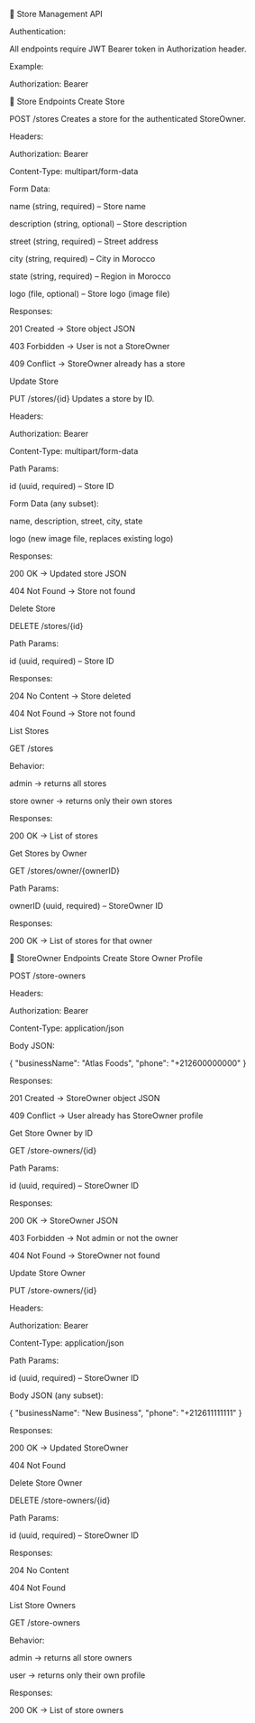 📘 Store Management API

Authentication:

All endpoints require JWT Bearer token in Authorization header.

Example:

Authorization: Bearer <your-jwt-token>

🏪 Store Endpoints
Create Store

POST /stores
Creates a store for the authenticated StoreOwner.

Headers:

Authorization: Bearer <token>

Content-Type: multipart/form-data

Form Data:

name (string, required) – Store name

description (string, optional) – Store description

street (string, required) – Street address

city (string, required) – City in Morocco

state (string, required) – Region in Morocco

logo (file, optional) – Store logo (image file)

Responses:

201 Created → Store object JSON

403 Forbidden → User is not a StoreOwner

409 Conflict → StoreOwner already has a store

Update Store

PUT /stores/{id}
Updates a store by ID.

Headers:

Authorization: Bearer <token>

Content-Type: multipart/form-data

Path Params:

id (uuid, required) – Store ID

Form Data (any subset):

name, description, street, city, state

logo (new image file, replaces existing logo)

Responses:

200 OK → Updated store JSON

404 Not Found → Store not found

Delete Store

DELETE /stores/{id}

Path Params:

id (uuid, required) – Store ID

Responses:

204 No Content → Store deleted

404 Not Found → Store not found

List Stores

GET /stores

Behavior:

admin → returns all stores

store owner → returns only their own stores

Responses:

200 OK → List of stores

Get Stores by Owner

GET /stores/owner/{ownerID}

Path Params:

ownerID (uuid, required) – StoreOwner ID

Responses:

200 OK → List of stores for that owner

👤 StoreOwner Endpoints
Create Store Owner Profile

POST /store-owners

Headers:

Authorization: Bearer <token>

Content-Type: application/json

Body JSON:

{
"businessName": "Atlas Foods",
"phone": "+212600000000"
}

Responses:

201 Created → StoreOwner object JSON

409 Conflict → User already has StoreOwner profile

Get Store Owner by ID

GET /store-owners/{id}

Path Params:

id (uuid, required) – StoreOwner ID

Responses:

200 OK → StoreOwner JSON

403 Forbidden → Not admin or not the owner

404 Not Found → StoreOwner not found

Update Store Owner

PUT /store-owners/{id}

Headers:

Authorization: Bearer <token>

Content-Type: application/json

Path Params:

id (uuid, required) – StoreOwner ID

Body JSON (any subset):

{
"businessName": "New Business",
"phone": "+212611111111"
}

Responses:

200 OK → Updated StoreOwner

404 Not Found

Delete Store Owner

DELETE /store-owners/{id}

Path Params:

id (uuid, required) – StoreOwner ID

Responses:

204 No Content

404 Not Found

List Store Owners

GET /store-owners

Behavior:

admin → returns all store owners

user → returns only their own profile

Responses:

200 OK → List of store owners
